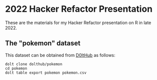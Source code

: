 # 2022 Hacker Refactor Presentation

These are the materials for my Hacker Refactor presentation on R in late
2022.

## The "pokemon" dataset

This dataset can be obtained from [D0ltHub](https://www.dolthub.com/repositories/dolthub/pokemon)
as follows:

```
dolt clone dolthub/pokemon
cd pokemon
dolt table export pokemon pokemon.csv
```
